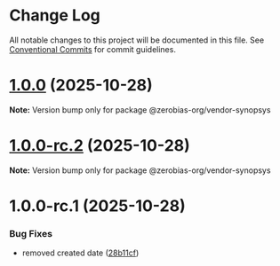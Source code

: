 # Change Log

All notable changes to this project will be documented in this file.
See [Conventional Commits](https://conventionalcommits.org) for commit guidelines.

# [1.0.0](https://github.com/zerobias-org/vendor/compare/@zerobias-org/vendor-synopsys@1.0.0-rc.2...@zerobias-org/vendor-synopsys@1.0.0) (2025-10-28)

**Note:** Version bump only for package @zerobias-org/vendor-synopsys





# [1.0.0-rc.2](https://github.com/zerobias-org/vendor/compare/@zerobias-org/vendor-synopsys@1.0.0-rc.1...@zerobias-org/vendor-synopsys@1.0.0-rc.2) (2025-10-28)

**Note:** Version bump only for package @zerobias-org/vendor-synopsys





# 1.0.0-rc.1 (2025-10-28)


### Bug Fixes

* removed created date ([28b11cf](https://github.com/zerobias-org/vendor/commit/28b11cf2563e9cdadd4b1dc83edd60d2fcd01df0))
